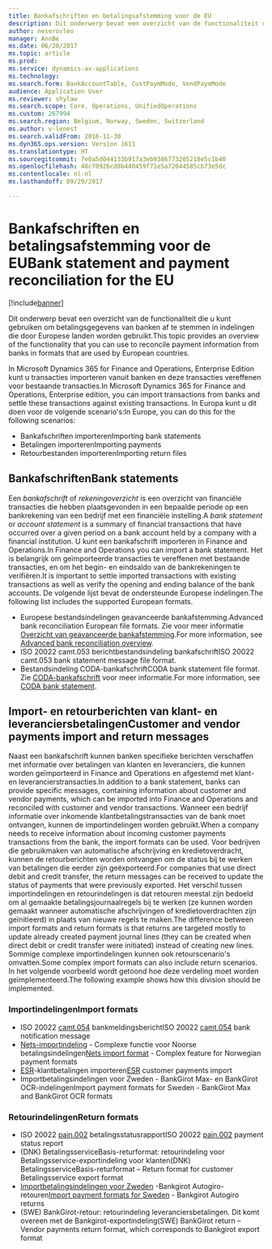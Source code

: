 ```yaml
---
title: Bankafschriften en betalingsafstemming voor de EU
description: Dit onderwerp bevat een overzicht van de functionaliteit die u kunt gebruiken om betalingsgegevens van banken af te stemmen in indelingen die door Europese landen worden gebruikt.
author: neserovleo
manager: AnnBe
ms.date: 06/20/2017
ms.topic: article
ms.prod: 
ms.service: dynamics-ax-applications
ms.technology: 
ms.search.form: BankAccountTable, CustPaymMode, VendPaymMode
audience: Application User
ms.reviewer: shylaw
ms.search.scope: Core, Operations, UnifiedOperations
ms.custom: 267994
ms.search.region: Belgium, Norway, Sweden, Switzerland
ms.author: v-lenest
ms.search.validFrom: 2016-11-30
ms.dyn365.ops.version: Version 1611
ms.translationtype: HT
ms.sourcegitcommit: 7e0a5d044133b917a3eb9386773205218e5c1b40
ms.openlocfilehash: 48cf0926cd8b440459f71e5a72044585cb73e5dc
ms.contentlocale: nl-nl
ms.lasthandoff: 09/29/2017

---
```


# <a name="bank-statement-and-payment-reconciliation-for-the-eu"></a><span data-ttu-id="6d9e8-103">Bankafschriften en betalingsafstemming voor de EU</span><span class="sxs-lookup"><span data-stu-id="6d9e8-103">Bank statement and payment reconciliation for the EU</span></span>

[!include[banner](../includes/banner.md)]


<span data-ttu-id="6d9e8-104">Dit onderwerp bevat een overzicht van de functionaliteit die u kunt gebruiken om betalingsgegevens van banken af te stemmen in indelingen die door Europese landen worden gebruikt.</span><span class="sxs-lookup"><span data-stu-id="6d9e8-104">This topic provides an overview of the functionality that you can use to reconcile payment information from banks in formats that are used by European countries.</span></span>

<span data-ttu-id="6d9e8-105">In Microsoft Dynamics 365 for Finance and Operations, Enterprise Edition kunt u transacties importeren vanuit banken en deze transacties vereffenen voor bestaande transacties.</span><span class="sxs-lookup"><span data-stu-id="6d9e8-105">In Microsoft Dynamics 365 for Finance and Operations, Enterprise edition, you can import transactions from banks and settle these transactions against existing transactions.</span></span> <span data-ttu-id="6d9e8-106">In Europa kunt u dit doen voor de volgende scenario's:</span><span class="sxs-lookup"><span data-stu-id="6d9e8-106">In Europe, you can do this for the following scenarios:</span></span>

-   <span data-ttu-id="6d9e8-107">Bankafschriften importeren</span><span class="sxs-lookup"><span data-stu-id="6d9e8-107">Importing bank statements</span></span>
-   <span data-ttu-id="6d9e8-108">Betalingen importeren</span><span class="sxs-lookup"><span data-stu-id="6d9e8-108">Importing payments</span></span>
-   <span data-ttu-id="6d9e8-109">Retourbestanden importeren</span><span class="sxs-lookup"><span data-stu-id="6d9e8-109">Importing return files</span></span>

## <a name="bank-statements"></a><span data-ttu-id="6d9e8-110">Bankafschriften</span><span class="sxs-lookup"><span data-stu-id="6d9e8-110">Bank statements</span></span>
<span data-ttu-id="6d9e8-111">Een *bankafschrift* of *rekeningoverzicht* is een overzicht van financiële transacties die hebben plaatsgevonden in een bepaalde periode op een bankrekening van een bedrijf met een financiële instelling.</span><span class="sxs-lookup"><span data-stu-id="6d9e8-111">A *bank statement* or *account statement* is a summary of financial transactions that have occurred over a given period on a bank account held by a company with a financial institution.</span></span> <span data-ttu-id="6d9e8-112">U kunt een bankafschrift importeren in Finance and Operations.</span><span class="sxs-lookup"><span data-stu-id="6d9e8-112">In Finance and Operations you can import a bank statement.</span></span> <span data-ttu-id="6d9e8-113">Het is belangrijk om geïmporteerde transacties te vereffenen met bestaande transacties, en om het begin- en eindsaldo van de bankrekeningen te verifiëren.</span><span class="sxs-lookup"><span data-stu-id="6d9e8-113">It is important to settle imported transactions with existing transactions as well as verify the opening and ending balance of the bank accounts.</span></span> <span data-ttu-id="6d9e8-114">De volgende lijst bevat de ondersteunde Europese indelingen.</span><span class="sxs-lookup"><span data-stu-id="6d9e8-114">The following list includes the supported European formats.</span></span>

-   <span data-ttu-id="6d9e8-115">Europese bestandsindelingen geavanceerde bankafstemming.</span><span class="sxs-lookup"><span data-stu-id="6d9e8-115">Advanced bank reconciliation European file formats.</span></span> <span data-ttu-id="6d9e8-116">Zie voor meer informatie [Overzicht van geavanceerde bankafstemming](../cash-bank-management/advanced-bank-reconciliation-overview.md).</span><span class="sxs-lookup"><span data-stu-id="6d9e8-116">For more information, see [Advanced bank reconciliation overview](../cash-bank-management/advanced-bank-reconciliation-overview.md).</span></span>
-   <span data-ttu-id="6d9e8-117">ISO 20022 camt.053 berichtbestandsindeling bankafschrift</span><span class="sxs-lookup"><span data-stu-id="6d9e8-117">ISO 20022 camt.053 bank statement message file format.</span></span>
-   <span data-ttu-id="6d9e8-118">Bestandsindeling CODA-bankafschrift</span><span class="sxs-lookup"><span data-stu-id="6d9e8-118">CODA bank statement file format.</span></span> <span data-ttu-id="6d9e8-119">Zie [CODA-bankafschrift](emea-bel-coda-bank-statement-import.md) voor meer informatie.</span><span class="sxs-lookup"><span data-stu-id="6d9e8-119">For more information, see [CODA bank statement](emea-bel-coda-bank-statement-import.md).</span></span>

## <a name="customer-and-vendor-payments-import-and-return-messages"></a><span data-ttu-id="6d9e8-120">Import- en retourberichten van klant- en leveranciersbetalingen</span><span class="sxs-lookup"><span data-stu-id="6d9e8-120">Customer and vendor payments import and return messages</span></span>
<span data-ttu-id="6d9e8-121">Naast een bankafschrift kunnen banken specifieke berichten verschaffen met informatie over betalingen van klanten en leveranciers, die kunnen worden geïmporteerd in Finance and Operations en afgestemd met klant- en leverancierstransacties.</span><span class="sxs-lookup"><span data-stu-id="6d9e8-121">In addition to a bank statement, banks can provide specific messages, containing information about customer and vendor payments, which can be imported into Finance and Operations and reconciled with customer and vendor transactions.</span></span> <span data-ttu-id="6d9e8-122">Wanneer een bedrijf informatie over inkomende klantbetalingstransacties van de bank moet ontvangen, kunnen de importindelingen worden gebruikt.</span><span class="sxs-lookup"><span data-stu-id="6d9e8-122">When a company needs to receive information about incoming customer payments transactions from the bank, the import formats can be used.</span></span> <span data-ttu-id="6d9e8-123">Voor bedrijven die gebruikmaken van automatische afschrijving en kredietoverdracht, kunnen de retourberichten worden ontvangen om de status bij te werken van betalingen die eerder zijn geëxporteerd.</span><span class="sxs-lookup"><span data-stu-id="6d9e8-123">For companies that use direct debit and credit transfer, the return messages can be received to update the status of payments that were previously exported.</span></span> <span data-ttu-id="6d9e8-124">Het verschil tussen importindelingen en retourindelingen is dat retouren meestal zijn bedoeld om al gemaakte betalingsjournaalregels bij te werken (ze kunnen worden gemaakt wanneer automatische afschrijvingen of kredietoverdrachten zijn geïnitieerd) in plaats van nieuwe regels te maken.</span><span class="sxs-lookup"><span data-stu-id="6d9e8-124">The difference between import formats and return formats is that returns are targeted mostly to update already created payment journal lines (they can be created when direct debit or credit transfer were initiated) instead of creating new lines.</span></span> <span data-ttu-id="6d9e8-125">Sommige complexe importindelingen kunnen ook retourscenario's omvatten.</span><span class="sxs-lookup"><span data-stu-id="6d9e8-125">Some complex import formats can also include return scenarios.</span></span> <span data-ttu-id="6d9e8-126">In het volgende voorbeeld wordt getoond hoe deze verdeling moet worden geïmplementeerd.</span><span class="sxs-lookup"><span data-stu-id="6d9e8-126">The following example shows how this division should be implemented.</span></span>

### <a name="import-formats"></a><span data-ttu-id="6d9e8-127">Importindelingen</span><span class="sxs-lookup"><span data-stu-id="6d9e8-127">Import formats</span></span>

-   <span data-ttu-id="6d9e8-128">ISO 20022 [camt.054](emea-ISO20022-file-formats.md) bankmeldingsbericht</span><span class="sxs-lookup"><span data-stu-id="6d9e8-128">ISO 20022 [camt.054](emea-ISO20022-file-formats.md) bank notification message</span></span>
-   <span data-ttu-id="6d9e8-129">[Nets-importindeling](emea-nor-nets-import-format.md) - Complexe functie voor Noorse betalingsindelingen</span><span class="sxs-lookup"><span data-stu-id="6d9e8-129">[Nets import format](emea-nor-nets-import-format.md) - Complex feature for Norwegian payment formats</span></span>
-   <span data-ttu-id="6d9e8-130">[ESR](emea-che-esr-customer-payments-import.md)-klantbetalingen importeren</span><span class="sxs-lookup"><span data-stu-id="6d9e8-130">[ESR](emea-che-esr-customer-payments-import.md) customer payments import</span></span>
-   <span data-ttu-id="6d9e8-131">Importbetalingsindelingen voor Zweden - BankGirot Max- en BankGirot OCR-indelingen</span><span class="sxs-lookup"><span data-stu-id="6d9e8-131">Import payment formats for Sweden - BankGirot Max and BankGirot OCR formats</span></span>

### <a name="return-formats"></a><span data-ttu-id="6d9e8-132">Retourindelingen</span><span class="sxs-lookup"><span data-stu-id="6d9e8-132">Return formats</span></span>

-   <span data-ttu-id="6d9e8-133">ISO 20022 [pain.002](emea-ISO20022-file-formats.md) betalingsstatusrapport</span><span class="sxs-lookup"><span data-stu-id="6d9e8-133">ISO 20022 [pain.002](emea-ISO20022-file-formats.md) payment status report</span></span>
-   <span data-ttu-id="6d9e8-134">(DNK) BetalingsserviceBasis-returformat: retourindeling voor Betalingsservice-exportindeling voor klanten</span><span class="sxs-lookup"><span data-stu-id="6d9e8-134">(DNK) BetalingsserviceBasis-returformat – Return format for customer Betalingsservice export format</span></span>
-   <span data-ttu-id="6d9e8-135">[Importbetalingsindelingen voor Zweden](emea-swe-payment-formats-import.md) -Bankgirot Autogiro-retouren</span><span class="sxs-lookup"><span data-stu-id="6d9e8-135">[Import payment formats for Sweden](emea-swe-payment-formats-import.md) - Bankgirot Autogiro returns</span></span>
-   <span data-ttu-id="6d9e8-136">(SWE) BankGirot-retour: retourindeling leveranciersbetalingen. Dit komt overeen met de Bankgirot-exportindeling</span><span class="sxs-lookup"><span data-stu-id="6d9e8-136">(SWE) BankGirot return – Vendor payments return format, which corresponds to Bankgirot export format</span></span>




